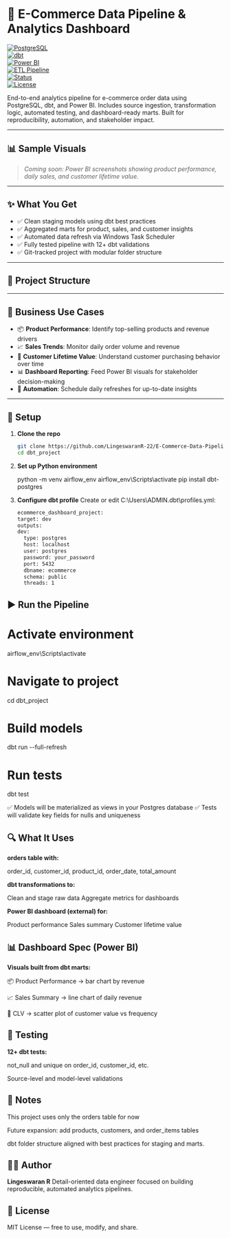  # 🛒 E-Commerce Data Pipeline & Analytics Dashboard

[![PostgreSQL](https://img.shields.io/badge/PostgreSQL-Database-blue)]()  
[![dbt](https://img.shields.io/badge/dbt-Transformations-orange)]()  
[![Power BI](https://img.shields.io/badge/Power%20BI-Dashboard-yellow)]()  
[![ETL Pipeline](https://img.shields.io/badge/ETL%20Pipeline-Windows%20Task%20Scheduler-green)]()  
[![Status](https://img.shields.io/badge/Project-Active-brightgreen)]()  
[![License](https://img.shields.io/github/license/LingeswaranR-22/E-Commerce-Data-Pipeline-Analytics-Dashboard)]()

End-to-end analytics pipeline for e-commerce order data using PostgreSQL, dbt, and Power BI. Includes source ingestion, transformation logic, automated testing, and dashboard-ready marts. Built for reproducibility, automation, and stakeholder impact.

---

## 📊 Sample Visuals

> *Coming soon: Power BI screenshots showing product performance, daily sales, and customer lifetime value.*

---

## ✨ What You Get

- ✅ Clean staging models using dbt best practices  
- ✅ Aggregated marts for product, sales, and customer insights  
- ✅ Automated data refresh via Windows Task Scheduler  
- ✅ Fully tested pipeline with 12+ dbt validations  
- ✅ Git-tracked project with modular folder structure

---

## 🧱 Project Structure

---

## 💼 Business Use Cases

- 📦 **Product Performance**: Identify top-selling products and revenue drivers  
- 📈 **Sales Trends**: Monitor daily order volume and revenue  
- 👥 **Customer Lifetime Value**: Understand customer purchasing behavior over time  
- 📊 **Dashboard Reporting**: Feed Power BI visuals for stakeholder decision-making  
- 🔁 **Automation**: Schedule daily refreshes for up-to-date insights

---

## 🚀 Setup

1. **Clone the repo**
   ```bash
   git clone https://github.com/LingeswaranR-22/E-Commerce-Data-Pipeline-Analytics-Dashboard.git
   cd dbt_project

2. **Set up Python environment**

   python -m venv airflow_env
   airflow_env\Scripts\activate
   pip install dbt-postgres

3. **Configure dbt profile**
   Create or edit C:\Users\ADMIN\.dbt\profiles.yml:

    ```bash
   ecommerce_dashboard_project:
   target: dev
   outputs:
    dev:
      type: postgres
      host: localhost
      user: postgres
      password: your_password
      port: 5432
      dbname: ecommerce
      schema: public
      threads: 1

## ▶️ Run the Pipeline

# Activate environment
airflow_env\Scripts\activate

# Navigate to project
cd dbt_project

# Build models
dbt run --full-refresh

# Run tests
dbt test

✅ Models will be materialized as views in your Postgres database
✅ Tests will validate key fields for nulls and uniqueness


## 🔍 What It Uses

**orders table with:**

order_id, customer_id, product_id, order_date, total_amount

**dbt transformations to:**

Clean and stage raw data
Aggregate metrics for dashboards

**Power BI dashboard (external) for:**

Product performance
Sales summary
Customer lifetime value


## 📊 Dashboard Spec (Power BI)

**Visuals built from dbt marts:**

📦 Product Performance → bar chart by revenue

📈 Sales Summary → line chart of daily revenue

👥 CLV → scatter plot of customer value vs frequency


## 🧪 Testing

**12+ dbt tests:**

not_null and unique on order_id, customer_id, etc.

Source-level and model-level validations

## 🧠 Notes

This project uses only the orders table for now

Future expansion: add products, customers, and order_items tables

dbt folder structure aligned with best practices for staging and marts.


## 👨‍💻 Author

**Lingeswaran R** 
Detail-oriented data engineer focused on building reproducible, automated analytics pipelines.


## 📄 License

MIT License — free to use, modify, and share.




